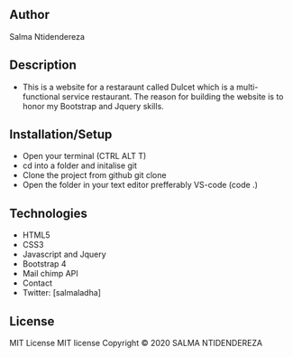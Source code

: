 ## Author
Salma Ntidendereza
## Description
* This is a website for a restaraunt called Dulcet which is a multi-functional service restaurant. The reason for building the website is to honor my Bootstrap and Jquery skills.

## Installation/Setup
* Open your terminal (CTRL ALT T)
* cd into a folder and initalise git
* Clone the project from github git clone 
* Open the folder in your text editor prefferably VS-code (code .)
## Technologies
* HTML5
* CSS3
* Javascript and Jquery
* Bootstrap 4
* Mail chimp API
* Contact
* Twitter: [salmaladha]
## License
MIT License MIT license
Copyright © 2020 SALMA NTIDENDEREZA
